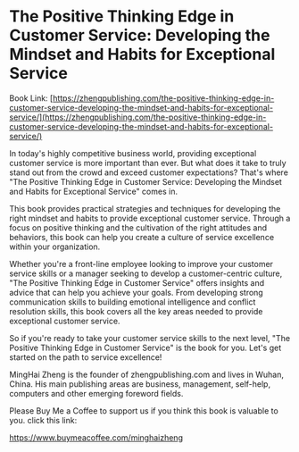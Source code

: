 # The Positive Thinking Edge in Customer Service: Developing the Mindset and Habits for Exceptional Service

Book Link: [https://zhengpublishing.com/the-positive-thinking-edge-in-customer-service-developing-the-mindset-and-habits-for-exceptional-service/](https://zhengpublishing.com/the-positive-thinking-edge-in-customer-service-developing-the-mindset-and-habits-for-exceptional-service/)

In today's highly competitive business world, providing exceptional customer service is more important than ever. But what does it take to truly stand out from the crowd and exceed customer expectations? That's where "The Positive Thinking Edge in Customer Service: Developing the Mindset and Habits for Exceptional Service" comes in.

This book provides practical strategies and techniques for developing the right mindset and habits to provide exceptional customer service. Through a focus on positive thinking and the cultivation of the right attitudes and behaviors, this book can help you create a culture of service excellence within your organization.

Whether you're a front-line employee looking to improve your customer service skills or a manager seeking to develop a customer-centric culture, "The Positive Thinking Edge in Customer Service" offers insights and advice that can help you achieve your goals. From developing strong communication skills to building emotional intelligence and conflict resolution skills, this book covers all the key areas needed to provide exceptional customer service.

So if you're ready to take your customer service skills to the next level, "The Positive Thinking Edge in Customer Service" is the book for you. Let's get started on the path to service excellence!

MingHai Zheng is the founder of zhengpublishing.com and lives in Wuhan, China. His main publishing areas are business, management, self-help, computers and other emerging foreword fields.

Please Buy Me a Coffee to support us if you think this book is valuable to you. click this link:

https://www.buymeacoffee.com/minghaizheng
